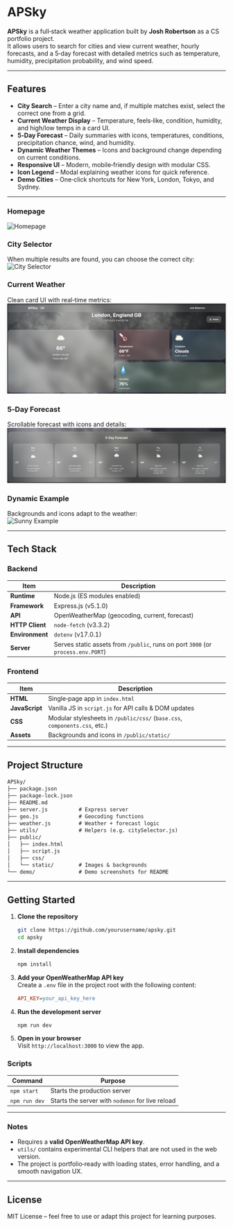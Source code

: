 # APSky

**APSky** is a full‑stack weather application built by **Josh Robertson** as a CS portfolio project.  
It allows users to search for cities and view current weather, hourly forecasts, and a 5‑day forecast with detailed metrics such as temperature, humidity, precipitation probability, and wind speed.

---

## Features

- **City Search** – Enter a city name and, if multiple matches exist, select the correct one from a grid.  
- **Current Weather Display** – Temperature, feels‑like, condition, humidity, and high/low temps in a card UI.  
- **5‑Day Forecast** – Daily summaries with icons, temperatures, conditions, precipitation chance, wind, and humidity.  
- **Dynamic Weather Themes** – Icons and background change depending on current conditions.  
- **Responsive UI** – Modern, mobile‑friendly design with modular CSS.  
- **Icon Legend** – Modal explaining weather icons for quick reference.  
- **Demo Cities** – One‑click shortcuts for New York, London, Tokyo, and Sydney.

---

### Homepage  
![Homepage](demo/hp.png)

### City Selector  
When multiple results are found, you can choose the correct city:  
![City Selector](demo/select.png)

### Current Weather  
Clean card UI with real‑time metrics:  
![Current Weather](demo/w1.png)

### 5‑Day Forecast  
Scrollable forecast with icons and details:  
![5‑Day Forecast](demo/w2.png)

### Dynamic Example  
Backgrounds and icons adapt to the weather:  
![Sunny Example](demo/sunnyexample.png)

---

## Tech Stack

### Backend

| Item | Description |
|------|-------------|
| **Runtime** | Node.js (ES modules enabled) |
| **Framework** | Express.js (v5.1.0) |
| **API** | OpenWeatherMap (geocoding, current, forecast) |
| **HTTP Client** | `node-fetch` (v3.3.2) |
| **Environment** | `dotenv` (v17.0.1) |
| **Server** | Serves static assets from `/public`, runs on port `3000` (or `process.env.PORT`) |

### Frontend

| Item | Description |
|------|-------------|
| **HTML** | Single‑page app in `index.html` |
| **JavaScript** | Vanilla JS in `script.js` for API calls & DOM updates |
| **CSS** | Modular stylesheets in `/public/css/` (`base.css`, `components.css`, etc.) |
| **Assets** | Backgrounds and icons in `/public/static/` |

---

## Project Structure

```
APSky/
├── package.json
├── package-lock.json
├── README.md
├── server.js          # Express server
├── geo.js             # Geocoding functions
├── weather.js         # Weather + forecast logic
├── utils/             # Helpers (e.g. citySelector.js)
├── public/
│   ├── index.html
│   ├── script.js
│   ├── css/
│   └── static/        # Images & backgrounds
└── demo/              # Demo screenshots for README
```

---

## Getting Started

1. **Clone the repository**  
   ```bash
   git clone https://github.com/yourusername/apsky.git
   cd apsky
   ```

2. **Install dependencies**  
   ```bash
   npm install
   ```

3. **Add your OpenWeatherMap API key**  
   Create a `.env` file in the project root with the following content:  
   ```ini
   API_KEY=your_api_key_here
   ```

4. **Run the development server**  
   ```bash
   npm run dev
   ```

5. **Open in your browser**  
   Visit `http://localhost:3000` to view the app.

### Scripts

| Command | Purpose |
|---------|---------|
| `npm start` | Starts the production server |
| `npm run dev` | Starts the server with `nodemon` for live reload |

---

### Notes

- Requires a **valid OpenWeatherMap API key**.  
- `utils/` contains experimental CLI helpers that are not used in the web version.  
- The project is portfolio‑ready with loading states, error handling, and a smooth navigation UX.

---

## License

MIT License – feel free to use or adapt this project for learning purposes.
